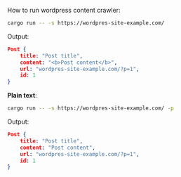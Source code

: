 How to run wordpress content crawler:



```bash
cargo run -- -s https://wordpres-site-example.com/
```



Output:
```json
Post {
    title: "Post title",
    content: "<b>Post content</b>",
    url: "wordpres-site-example.com/?p=1",
    id: 1
}
```



**Plain text**:

```bash
cargo run -- -s https://wordpres-site-example.com/ -p
```
Output:
```json
Post {
    title: "Post title",
    content: "Post content",
    url: "wordpres-site-example.com/?p=1",
    id: 1
}
```
